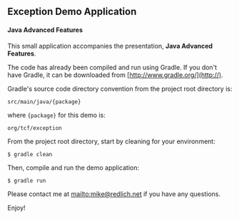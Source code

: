 ## Exception Demo Application

#### Java Advanced Features

This small application accompanies the presentation, **Java Advanced Features**.

The code has already been compiled and run using Gradle.  If you don't have Gradle, it can be downloaded from [http://www.gradle.org/](http://).

Gradle's source code directory convention from the project root directory is:

	src/main/java/{package}

where `{package}` for this demo is:

	org/tcf/exception

From the project root directory, start by cleaning for your environment:

	$ gradle clean

Then, compile and run the demo application:

	$ gradle run

Please contact me at [mailto:mike@redlich.net](http://) if you have any questions.

Enjoy!
